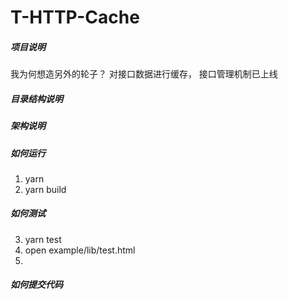 # T-HTTP-Cache

##### 项目说明

我为何想造另外的轮子？
对接口数据进行缓存，
接口管理机制已上线

##### 目录结构说明

##### 架构说明

##### 如何运行

1. yarn
2. yarn build

##### 如何测试

3. yarn test
4. open example/lib/test.html
5.

##### 如何提交代码
